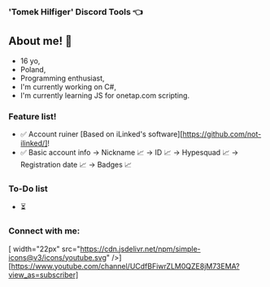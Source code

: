 ### 'Tomek Hilfiger' Discord Tools 👈

## About me! 👋
- 16 yo,
- Poland,
- Programming enthusiast,
- I'm currently working on C#,
- I'm currently learning JS for onetap.com scripting.

### Feature list!
- ✅ Account ruiner [Based on iLinked's software][https://github.com/not-ilinked/]!
- ✅ Basic account info
      -> Nickname 📈
      -> ID 📈 
      -> Hypesquad 📈
      -> Registration date 📈
      -> Badges 📈

### To-Do list
- ⏳ 

### Connect with me:
[<img align="left"> width="22px" src="https://cdn.jsdelivr.net/npm/simple-icons@v3/icons/youtube.svg" />][https://www.youtube.com/channel/UCdfBFiwrZLM0QZE8jM73EMA?view_as=subscriber]

